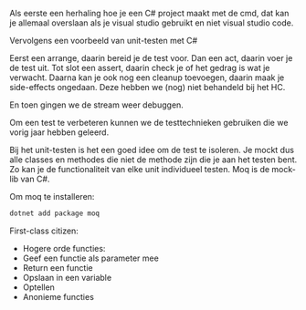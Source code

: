 Als eerste een herhaling hoe je een C# project maakt met de cmd, dat kan je allemaal overslaan als je visual studio gebruikt en niet visual studio code.

Vervolgens een voorbeeld van unit-testen met C#

Eerst een arrange, daarin bereid je de test voor.
Dan een act, daarin voer je de test uit.
Tot slot een assert, daarin check je of het gedrag is wat je verwacht.
Daarna kan je ook nog een cleanup toevoegen, daarin maak je side-effects ongedaan. Deze hebben we (nog) niet behandeld bij het HC.

En toen gingen we de stream weer debuggen.

Om een test te verbeteren kunnen we de testtechnieken gebruiken die we vorig jaar hebben geleerd.

Bij het unit-testen is het een goed idee om de test te isoleren. Je mockt dus alle classes en methodes die niet de methode zijn die je aan het testen bent. Zo kan je de functionaliteit
van elke unit individueel testen. Moq is de mock-lib van C#.

Om moq te installeren:
```bash
dotnet add package moq
```

First-class citizen:
- Hogere orde functies:
 - Geef een functie als parameter mee
 - Return een functie
- Opslaan in een variable
- Optellen
- Anonieme functies